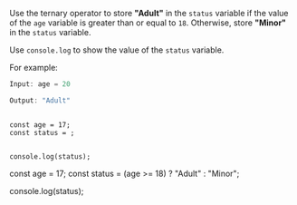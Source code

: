 Use the ternary operator
to store **"Adult"**
in the `status` variable
if the value of the `age` variable
is greater than or equal to `18`.
Otherwise, store **"Minor"**
in the `status` variable.

Use `console.log` to show
the value of the `status` variable.

For example:
```js
Input: age = 20

Output: "Adult"
```
<codeblock language="javascript" type="exercise" testMode="fixedInput">
<code>
const age = 17;
const status = ;

console.log(status);
</code>

<solution>
const age = 17;
const status = (age >= 18) ? "Adult" : "Minor";

console.log(status);
</solution>
</codeblock>
